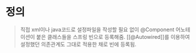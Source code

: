 # 정의

> 직접 xml이나 java코드로 설정파일을 작성할 필요 없이 @Component 어노테이션이 붙은 클래스들을 스프링 빈으로 등록해줌.
> [[@Autowired]]를 이용하여 설정했던 의존관계도 그대로 적용한 채로 빈에 등록됨.

